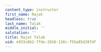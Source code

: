 ```yaml
---
content_type: instructor
first_name: Rajat
headless: true
last_name: Talak
middle_initial: ''
salutation: ''
title: Rajat Talak
uid: e933c6b2-7fde-2816-116c-f55a85d287df
---
```

